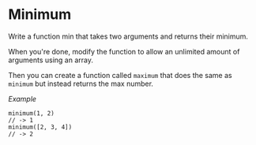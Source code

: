 # Minimum

Write a function min that takes two arguments and returns their minimum.

When you're done, modify the function to allow an unlimited amount of arguments using an array.

Then you can create a function called `maximum` that does the same as `minimum` but instead returns the max number.

*Example*
```
minimum(1, 2)
// -> 1
minimum([2, 3, 4])
// -> 2
```
